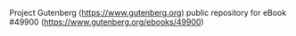 Project Gutenberg (https://www.gutenberg.org) public repository for
eBook #49900 (https://www.gutenberg.org/ebooks/49900)

